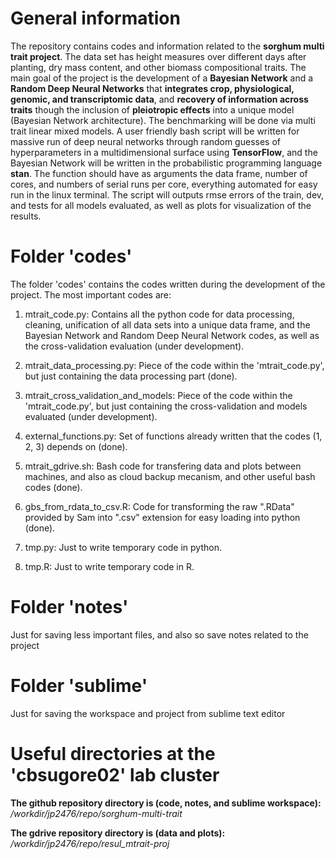 # General information

The repository contains codes and information related to the **sorghum multi trait project**. The data set has height measures over different days after planting, dry mass content, and other biomass compositional traits. The main goal of the project is the development of a **Bayesian Network** and a **Random Deep Neural Networks** that **integrates crop, physiological, genomic, and transcriptomic data**, and **recovery of information across traits** though the inclusion of **pleiotropic effects** into a unique model (Bayesian Network architecture). The benchmarking will be done via multi trait linear mixed models. A user friendly bash script will be written for massive run of deep neural networks through random guesses of hyperparameters in a multidimensional surface using **TensorFlow**, and the Bayesian Network will be written in the probabilistic programming language **stan**. The function should have as arguments the data frame, number of cores, and numbers of serial runs per core, everything automated for easy run in the linux terminal. The script will outputs rmse errors of the train, dev, and tests for all models evaluated, as well as plots for visualization of the results.

# Folder 'codes'

The folder 'codes' contains the codes written during the development of the project. The most important codes are:

1. mtrait_code.py: Contains all the python code for data processing, cleaning, unification of all data sets into a unique data frame, and the Bayesian Network and Random Deep Neural Network codes, as well as the cross-validation evaluation (under development).

2. mtrait_data_processing.py: Piece of the code within the 'mtrait_code.py', but just containing the data processing part (done).

3. mtrait_cross_validation_and_models: Piece of the code within the 'mtrait_code.py', but just containing the cross-validation and models evaluated (under development).

2. external_functions.py: Set of functions already written that the codes (1, 2, 3) depends on (done).

3. mtrait_gdrive.sh: Bash code for transfering data and plots between machines, and also as cloud backup mecanism, and other useful bash codes (done).

4. gbs_from_rdata_to_csv.R: Code for transforming the raw ".RData" provided by Sam into ".csv" extension for easy loading into python (done).

5. tmp.py: Just to write temporary code in python.

6. tmp.R: Just to write temporary code in R.

# Folder 'notes'

Just for saving less important files, and also so save notes related to the project

# Folder 'sublime'

Just for saving the workspace and project from sublime text editor

# Useful directories at the 'cbsugore02' lab cluster

**The github repository directory is (code, notes, and sublime workspace):** */workdir/jp2476/repo/sorghum-multi-trait*

**The gdrive repository directory is (data and plots):** */workdir/jp2476/repo/resul_mtrait-proj*



